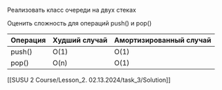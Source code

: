 Реализовать класс очереди на двух стеках

Оценить сложность для операций push() и pop()

| Операция | Худший случай | Амортизированный случай |
| ---- | ---- | ---- |
| push() | O(1) | O(1) |
| pop() | O(n) | O(1) |
[[SUSU 2 Course/Lesson_2. 02.13.2024/task_3/Solution]]
